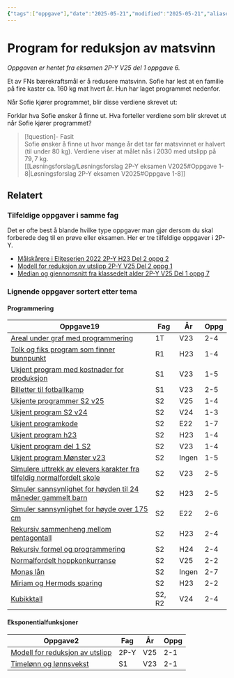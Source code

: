 ```yaml
---
{"tags":["oppgave"],"date":"2025-05-21","modified":"2025-05-21","aliases":null,"dg-publish":true,"temaer":["programmering","eksponentialfunksjoner"],"fag":["2p-y"],"eksamen":"v25","del":1,"oppgave":6,"title":"Program for reduksjon av matsvinn","source":null,"todo":null,"permalink":"/program-for-reduksjon-av-matsvinn/","dgPassFrontmatter":true}
---
```



# Program for reduksjon av matsvinn

<p><span><em>Oppgaven er hentet fra eksamen 2P-Y V25 del 1 oppgave 6.</em></span></p>

Et av FNs bærekraftsmål er å redusere matsvinn. Sofie har lest at en familie på fire kaster ca. $160\text{ kg}$ mat hvert år. Hun har laget programmet nedenfor.

Når Sofie kjører programmet, blir disse verdiene skrevet ut:

Forklar hva Sofie ønsker å finne ut. Hva forteller verdiene som blir skrevet ut når Sofie kjører programmet?

> [!question]- Fasit  
> Sofie ønsker å finne ut hvor mange år det tar før matsvinnet er halvert (til under $80\text{ kg}$). Verdiene viser at målet nås i $2030$ med utslipp på $79{,}7\text{ kg}$.  
> [[Løsningsforslag/Løsningsforslag 2P-Y eksamen V2025#Oppgave 1-8\|Løsningsforslag 2P-Y eksamen V2025#Oppgave 1-8]]

## Relatert
<h3><span>Tilfeldige oppgaver i samme fag</span></h3><p><span>Det er ofte best å blande hvilke type oppgaver man gjør dersom du skal forberede deg til en prøve eller eksamen. Her er tre tilfeldige oppgaver i 2P-Y.</span></p><div><ul class="dataview list-view-ul"><li><span><a data-tooltip-position="top" aria-label="Målskårere i Eliteserien 2022.md" data-href="Målskårere i Eliteserien 2022.md" href="Målskårere i Eliteserien 2022.md" class="internal-link" target="_blank" rel="noopener nofollow">Målskårere i Eliteserien 2022 2P-Y H23 Del 2 oppg 2</a></span></li><li><span><a data-tooltip-position="top" aria-label="Modell for reduksjon av utslipp.md" data-href="Modell for reduksjon av utslipp.md" href="Modell for reduksjon av utslipp.md" class="internal-link" target="_blank" rel="noopener nofollow">Modell for reduksjon av utslipp 2P-Y V25 Del 2 oppg 1</a></span></li><li><span><a data-tooltip-position="top" aria-label="Median og gjennomsnitt fra klassedelt alder.md" data-href="Median og gjennomsnitt fra klassedelt alder.md" href="Median og gjennomsnitt fra klassedelt alder.md" class="internal-link" target="_blank" rel="noopener nofollow">Median og gjennomsnitt fra klassedelt alder 2P-Y V25 Del 1 oppg 7</a></span></li></ul></div><h3><span>Lignende oppgaver sortert etter tema</span></h3><h4><span>Programmering</span></h4><div><table class="dataview table-view-table"><thead class="table-view-thead"><tr class="table-view-tr-header"><th class="table-view-th"><span>Oppgave</span><span class="dataview small-text">19</span></th><th class="table-view-th"><span>Fag</span></th><th class="table-view-th"><span>År</span></th><th class="table-view-th"><span>Oppg</span></th></tr></thead><tbody class="table-view-tbody"><tr><td><span><a data-tooltip-position="top" aria-label="Areal under graf med programmering.md" data-href="Areal under graf med programmering.md" href="Areal under graf med programmering.md" class="internal-link" target="_blank" rel="noopener nofollow">Areal under graf med programmering</a></span></td><td><span>1T</span></td><td><span>V23</span></td><td><span>2-4</span></td></tr><tr><td><span><a data-tooltip-position="top" aria-label="Tolk og fiks program som finner bunnpunkt.md" data-href="Tolk og fiks program som finner bunnpunkt.md" href="Tolk og fiks program som finner bunnpunkt.md" class="internal-link" target="_blank" rel="noopener nofollow">Tolk og fiks program som finner bunnpunkt</a></span></td><td><span>R1</span></td><td><span>H23</span></td><td><span>1-4</span></td></tr><tr><td><span><a data-tooltip-position="top" aria-label="Ukjent program med kostnader for produksjon.md" data-href="Ukjent program med kostnader for produksjon.md" href="Ukjent program med kostnader for produksjon.md" class="internal-link" target="_blank" rel="noopener nofollow">Ukjent program med kostnader for produksjon</a></span></td><td><span>S1</span></td><td><span>V23</span></td><td><span>1-5</span></td></tr><tr><td><span><a data-tooltip-position="top" aria-label="Billetter til fotballkamp.md" data-href="Billetter til fotballkamp.md" href="Billetter til fotballkamp.md" class="internal-link" target="_blank" rel="noopener nofollow">Billetter til fotballkamp</a></span></td><td><span>S1</span></td><td><span>V23</span></td><td><span>2-5</span></td></tr><tr><td><span><a data-tooltip-position="top" aria-label="Ukjente programmer S2 v25.md" data-href="Ukjente programmer S2 v25.md" href="Ukjente programmer S2 v25.md" class="internal-link" target="_blank" rel="noopener nofollow">Ukjente programmer S2 v25</a></span></td><td><span>S2</span></td><td><span>V25</span></td><td><span>1-4</span></td></tr><tr><td><span><a data-tooltip-position="top" aria-label="Ukjent program S2 v24.md" data-href="Ukjent program S2 v24.md" href="Ukjent program S2 v24.md" class="internal-link" target="_blank" rel="noopener nofollow">Ukjent program S2 v24</a></span></td><td><span>S2</span></td><td><span>V24</span></td><td><span>1-3</span></td></tr><tr><td><span><a data-tooltip-position="top" aria-label="Ukjent programkode.md" data-href="Ukjent programkode.md" href="Ukjent programkode.md" class="internal-link" target="_blank" rel="noopener nofollow">Ukjent programkode</a></span></td><td><span>S2</span></td><td><span>E22</span></td><td><span>1-7</span></td></tr><tr><td><span><a data-tooltip-position="top" aria-label="Ukjent program h23.md" data-href="Ukjent program h23.md" href="Ukjent program h23.md" class="internal-link" target="_blank" rel="noopener nofollow">Ukjent program h23</a></span></td><td><span>S2</span></td><td><span>H23</span></td><td><span>1-4</span></td></tr><tr><td><span><a data-tooltip-position="top" aria-label="Ukjent program del 1 S2.md" data-href="Ukjent program del 1 S2.md" href="Ukjent program del 1 S2.md" class="internal-link" target="_blank" rel="noopener nofollow">Ukjent program del 1 S2</a></span></td><td><span>S2</span></td><td><span>V23</span></td><td><span>1-4</span></td></tr><tr><td><span><a data-tooltip-position="top" aria-label="Ukjent program Mønster v23.md" data-href="Ukjent program Mønster v23.md" href="Ukjent program Mønster v23.md" class="internal-link" target="_blank" rel="noopener nofollow">Ukjent program Mønster v23</a></span></td><td><span>S2</span></td><td><span>Ingen</span></td><td><span>1-5</span></td></tr><tr><td><span><a data-tooltip-position="top" aria-label="Simulere uttrekk av elevers karakter fra tilfeldig normalfordelt skole.md" data-href="Simulere uttrekk av elevers karakter fra tilfeldig normalfordelt skole.md" href="Simulere uttrekk av elevers karakter fra tilfeldig normalfordelt skole.md" class="internal-link" target="_blank" rel="noopener nofollow">Simulere uttrekk av elevers karakter fra tilfeldig normalfordelt skole</a></span></td><td><span>S2</span></td><td><span>V23</span></td><td><span>2-5</span></td></tr><tr><td><span><a data-tooltip-position="top" aria-label="Simuler sannsynlighet for høyden til 24 måneder gammelt barn.md" data-href="Simuler sannsynlighet for høyden til 24 måneder gammelt barn.md" href="Simuler sannsynlighet for høyden til 24 måneder gammelt barn.md" class="internal-link" target="_blank" rel="noopener nofollow">Simuler sannsynlighet for høyden til 24 måneder gammelt barn</a></span></td><td><span>S2</span></td><td><span>H23</span></td><td><span>2-5</span></td></tr><tr><td><span><a data-tooltip-position="top" aria-label="Simuler sannsynlighet for høyde over 175 cm.md" data-href="Simuler sannsynlighet for høyde over 175 cm.md" href="Simuler sannsynlighet for høyde over 175 cm.md" class="internal-link" target="_blank" rel="noopener nofollow">Simuler sannsynlighet for høyde over 175 cm</a></span></td><td><span>S2</span></td><td><span>E22</span></td><td><span>2-6</span></td></tr><tr><td><span><a data-tooltip-position="top" aria-label="Rekursiv sammenheng mellom pentagontall.md" data-href="Rekursiv sammenheng mellom pentagontall.md" href="Rekursiv sammenheng mellom pentagontall.md" class="internal-link" target="_blank" rel="noopener nofollow">Rekursiv sammenheng mellom pentagontall</a></span></td><td><span>S2</span></td><td><span>H23</span></td><td><span>2-4</span></td></tr><tr><td><span><a data-tooltip-position="top" aria-label="Rekursiv formel og programmering.md" data-href="Rekursiv formel og programmering.md" href="Rekursiv formel og programmering.md" class="internal-link" target="_blank" rel="noopener nofollow">Rekursiv formel og programmering</a></span></td><td><span>S2</span></td><td><span>H24</span></td><td><span>2-4</span></td></tr><tr><td><span><a data-tooltip-position="top" aria-label="Normalfordelt hoppkonkurranse.md" data-href="Normalfordelt hoppkonkurranse.md" href="Normalfordelt hoppkonkurranse.md" class="internal-link" target="_blank" rel="noopener nofollow">Normalfordelt hoppkonkurranse</a></span></td><td><span>S2</span></td><td><span>V25</span></td><td><span>2-2</span></td></tr><tr><td><span><a data-tooltip-position="top" aria-label="Monas lån.md" data-href="Monas lån.md" href="Monas lån.md" class="internal-link" target="_blank" rel="noopener nofollow">Monas lån</a></span></td><td><span>S2</span></td><td><span>Ingen</span></td><td><span>2-7</span></td></tr><tr><td><span><a data-tooltip-position="top" aria-label="Miriam og Hermods sparing.md" data-href="Miriam og Hermods sparing.md" href="Miriam og Hermods sparing.md" class="internal-link" target="_blank" rel="noopener nofollow">Miriam og Hermods sparing</a></span></td><td><span>S2</span></td><td><span>H23</span></td><td><span>2-2</span></td></tr><tr><td><span><a data-tooltip-position="top" aria-label="Kubikktall.md" data-href="Kubikktall.md" href="Kubikktall.md" class="internal-link" target="_blank" rel="noopener nofollow">Kubikktall</a></span></td><td><span>S2, R2</span></td><td><span>V24</span></td><td><span>2-4</span></td></tr></tbody></table></div><h4><span>Eksponentialfunksjoner</span></h4><div><table class="dataview table-view-table"><thead class="table-view-thead"><tr class="table-view-tr-header"><th class="table-view-th"><span>Oppgave</span><span class="dataview small-text">2</span></th><th class="table-view-th"><span>Fag</span></th><th class="table-view-th"><span>År</span></th><th class="table-view-th"><span>Oppg</span></th></tr></thead><tbody class="table-view-tbody"><tr><td><span><a data-tooltip-position="top" aria-label="Modell for reduksjon av utslipp.md" data-href="Modell for reduksjon av utslipp.md" href="Modell for reduksjon av utslipp.md" class="internal-link" target="_blank" rel="noopener nofollow">Modell for reduksjon av utslipp</a></span></td><td><span>2P-Y</span></td><td><span>V25</span></td><td><span>2-1</span></td></tr><tr><td><span><a data-tooltip-position="top" aria-label="Timelønn og lønnsvekst.md" data-href="Timelønn og lønnsvekst.md" href="Timelønn og lønnsvekst.md" class="internal-link" target="_blank" rel="noopener nofollow">Timelønn og lønnsvekst</a></span></td><td><span>S1</span></td><td><span>V23</span></td><td><span>2-1</span></td></tr></tbody></table></div>
